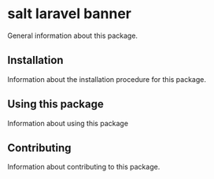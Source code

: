 # salt laravel banner

General information about this package.

## Installation

Information about the installation procedure for this package.

## Using this package

Information about using this package

## Contributing

Information about contributing to this package.